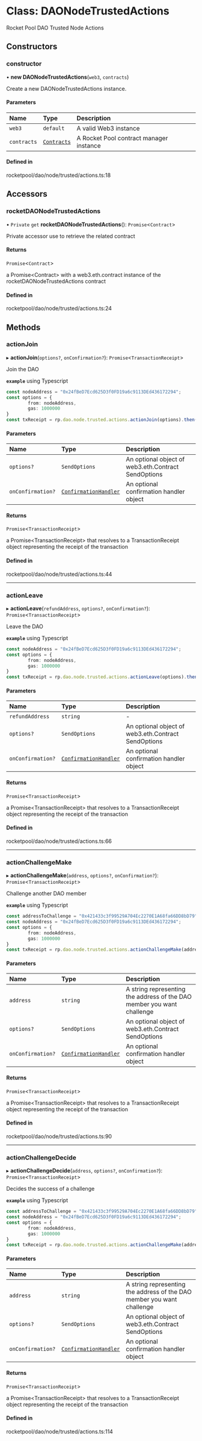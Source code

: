 # Class: DAONodeTrustedActions

Rocket Pool DAO Trusted Node Actions

## Constructors

### constructor

• **new DAONodeTrustedActions**(`web3`, `contracts`)

Create a new DAONodeTrustedActions instance.

#### Parameters

| Name | Type | Description |
| :------ | :------ | :------ |
| `web3` | `default` | A valid Web3 instance |
| `contracts` | [`Contracts`](Contracts.md) | A Rocket Pool contract manager instance |

#### Defined in

rocketpool/dao/node/trusted/actions.ts:18

## Accessors

### rocketDAONodeTrustedActions

• `Private` `get` **rocketDAONodeTrustedActions**(): `Promise`<`Contract`\>

Private accessor use to retrieve the related contract

#### Returns

`Promise`<`Contract`\>

a Promise<Contract\> with a web3.eth.contract instance of the rocketDAONodeTrustedActions contract

#### Defined in

rocketpool/dao/node/trusted/actions.ts:24

## Methods

### actionJoin

▸ **actionJoin**(`options?`, `onConfirmation?`): `Promise`<`TransactionReceipt`\>

Join the DAO

**`example`** using Typescript
```ts
const nodeAddress = "0x24fBeD7Ecd625D3f0FD19a6c9113DEd436172294";
const options = {
		from: nodeAddress,
		gas: 1000000
}
const txReceipt = rp.dao.node.trusted.actions.actionJoin(options).then((txReceipt: TransactionReceipt) => { txReceipt };
```

#### Parameters

| Name | Type | Description |
| :------ | :------ | :------ |
| `options?` | `SendOptions` | An optional object of web3.eth.Contract SendOptions |
| `onConfirmation?` | [`ConfirmationHandler`](../interfaces/internal_/ConfirmationHandler.md) | An optional confirmation handler object |

#### Returns

`Promise`<`TransactionReceipt`\>

a Promise<TransactionReceipt\> that resolves to a TransactionReceipt object representing the receipt of the transaction

#### Defined in

rocketpool/dao/node/trusted/actions.ts:44

___

### actionLeave

▸ **actionLeave**(`refundAddress`, `options?`, `onConfirmation?`): `Promise`<`TransactionReceipt`\>

Leave the DAO

**`example`** using Typescript
```ts
const nodeAddress = "0x24fBeD7Ecd625D3f0FD19a6c9113DEd436172294";
const options = {
		from: nodeAddress,
		gas: 1000000
}
const txReceipt = rp.dao.node.trusted.actions.actionLeave(options).then((txReceipt: TransactionReceipt) => { txReceipt };
```

#### Parameters

| Name | Type | Description |
| :------ | :------ | :------ |
| `refundAddress` | `string` | - |
| `options?` | `SendOptions` | An optional object of web3.eth.Contract SendOptions |
| `onConfirmation?` | [`ConfirmationHandler`](../interfaces/internal_/ConfirmationHandler.md) | An optional confirmation handler object |

#### Returns

`Promise`<`TransactionReceipt`\>

a Promise<TransactionReceipt\> that resolves to a TransactionReceipt object representing the receipt of the transaction

#### Defined in

rocketpool/dao/node/trusted/actions.ts:66

___

### actionChallengeMake

▸ **actionChallengeMake**(`address`, `options?`, `onConfirmation?`): `Promise`<`TransactionReceipt`\>

Challenge another DAO member

**`example`** using Typescript
```ts
const addressToChallenge = "0x421433c3f99529A704Ec2270E1A68fa66DD8bD79";
const nodeAddress = "0x24fBeD7Ecd625D3f0FD19a6c9113DEd436172294";
const options = {
		from: nodeAddress,
		gas: 1000000
}
const txReceipt = rp.dao.node.trusted.actions.actionChallengeMake(addressToChallenge, options).then((txReceipt: TransactionReceipt) => { txReceipt };
```

#### Parameters

| Name | Type | Description |
| :------ | :------ | :------ |
| `address` | `string` | A string representing the address of the DAO member you want challenge |
| `options?` | `SendOptions` | An optional object of web3.eth.Contract SendOptions |
| `onConfirmation?` | [`ConfirmationHandler`](../interfaces/internal_/ConfirmationHandler.md) | An optional confirmation handler object |

#### Returns

`Promise`<`TransactionReceipt`\>

a Promise<TransactionReceipt\> that resolves to a TransactionReceipt object representing the receipt of the transaction

#### Defined in

rocketpool/dao/node/trusted/actions.ts:90

___

### actionChallengeDecide

▸ **actionChallengeDecide**(`address`, `options?`, `onConfirmation?`): `Promise`<`TransactionReceipt`\>

Decides the success of a challenge

**`example`** using Typescript
```ts
const addressToChallenge = "0x421433c3f99529A704Ec2270E1A68fa66DD8bD79";
const nodeAddress = "0x24fBeD7Ecd625D3f0FD19a6c9113DEd436172294";
const options = {
		from: nodeAddress,
		gas: 1000000
}
const txReceipt = rp.dao.node.trusted.actions.actionChallengeMake(addressToChallenge, options).then((txReceipt: TransactionReceipt) => { txReceipt };
```

#### Parameters

| Name | Type | Description |
| :------ | :------ | :------ |
| `address` | `string` | A string representing the address of the DAO member you want challenge |
| `options?` | `SendOptions` | An optional object of web3.eth.Contract SendOptions |
| `onConfirmation?` | [`ConfirmationHandler`](../interfaces/internal_/ConfirmationHandler.md) | An optional confirmation handler object |

#### Returns

`Promise`<`TransactionReceipt`\>

a Promise<TransactionReceipt\> that resolves to a TransactionReceipt object representing the receipt of the transaction

#### Defined in

rocketpool/dao/node/trusted/actions.ts:114
